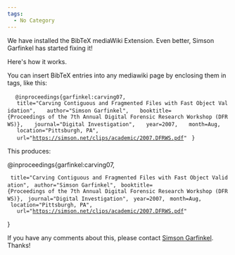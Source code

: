 ```yaml
---
tags:
  - No Category
---
```

We have installed the BibTeX mediaWiki Extension. Even better, Simson
Garfinkel has started fixing it!

Here's how it works.

You can insert BibTeX entries into any mediawiki page by enclosing them
in <bibtex> tags, like this:

` `<bibtex>
` @inproceedings{garfinkel:carving07,`
`   title="Carving Contiguous and Fragmented Files with Fast Object Validation",`
`   author="Simson Garfinkel",`
`   booktitle={Proceedings of the 7th Annual Digital Forensic Research Workshop (DFRWS)},`
`   journal="Digital Investigation",`
`   year=2007,`
`   month=Aug,`
`   location="Pittsburgh, PA",`
`   url="`[`https://simson.net/clips/academic/2007.DFRWS.pdf`](https://simson.net/clips/academic/2007.DFRWS.pdf)`"`
` }`
` `</bibtex>

This produces:

<bibtex> @inproceedings{garfinkel:carving07,

` title="Carving Contiguous and Fragmented Files with Fast Object Validation",`
` author="Simson Garfinkel",`
` booktitle={Proceedings of the 7th Annual Digital Forensic Research Workshop (DFRWS)},`
` journal="Digital Investigation",`
` year=2007,`
` month=Aug,`
` location="Pittsburgh, PA",`
`   url="`[`https://simson.net/clips/academic/2007.DFRWS.pdf`](https://simson.net/clips/academic/2007.DFRWS.pdf)`"`

} </bibtex>

If you have any comments about this, please contact [Simson
Garfinkel](simson_garfinkel.md). Thanks!